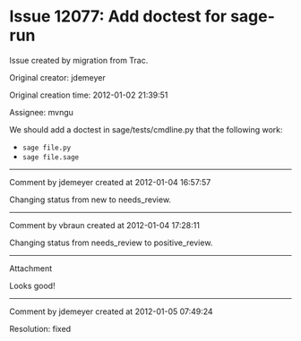# Issue 12077: Add doctest for sage-run

Issue created by migration from Trac.

Original creator: jdemeyer

Original creation time: 2012-01-02 21:39:51

Assignee: mvngu

We should add a doctest in sage/tests/cmdline.py that the following work:
 * `sage file.py`
 * `sage file.sage`


---

Comment by jdemeyer created at 2012-01-04 16:57:57

Changing status from new to needs_review.


---

Comment by vbraun created at 2012-01-04 17:28:11

Changing status from needs_review to positive_review.


---

Attachment

Looks good!


---

Comment by jdemeyer created at 2012-01-05 07:49:24

Resolution: fixed
